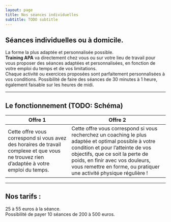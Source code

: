 ```yaml
---
layout: page
title: Nos séances individuelles
subtitle: TODO subtitle
---
```



## Séances individuelles ou à domicile.
La forme la plus adaptée et personnalisée possible.  
**Training APA** va directement chez vous ou sur votre lieu de travail pour vous proposer des séances adaptées et personnalisées, en fonction de votre emploi du temps et de vos limitations.  
Chaque activité ou exercices proposées sont parfaitement personnalisées à vos conditions.
Possibilité de faire des séances de 30 minutes à 1 heure, également faisable sur les heures de midi. 

---
## Le fonctionnement (TODO: Schéma)
| Offre 1 | Offre 2 |
|---|---|
| Cette offre vous correspond si vous avez des horaires de travail complexe et que vous ne trouvez rien d’adaptée à votre emploi du temps. | Cette offre vous correspond si vous recherchez un coaching le plus adaptée et optimal possible à votre condition et pour l’atteinte de vos objectifs, que ce soit la perte de poids, en finir avec vos douleurs, vous remettre en forme, ou pratiquer une activité physique régulière ! |

---
## Nos tarifs : 
25 à 55 euros à la séance.  
Possibilité de payer 10 séances de 200 à 500 euros. 
